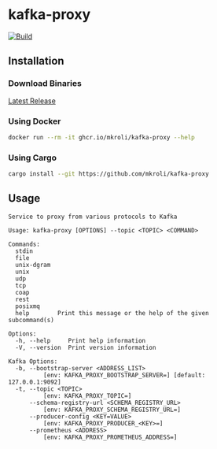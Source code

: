 # kafka-proxy

[![Build](https://github.com/mkroli/kafka-proxy/actions/workflows/build.yml/badge.svg)](https://github.com/mkroli/kafka-proxy/actions/workflows/build.yml)

## Installation

### Download Binaries
[Latest Release](https://github.com/mkroli/kafka-proxy/releases/latest)

### Using Docker
```bash
docker run --rm -it ghcr.io/mkroli/kafka-proxy --help
```

### Using Cargo
```bash
cargo install --git https://github.com/mkroli/kafka-proxy
```

## Usage
```
Service to proxy from various protocols to Kafka

Usage: kafka-proxy [OPTIONS] --topic <TOPIC> <COMMAND>

Commands:
  stdin       
  file        
  unix-dgram  
  unix        
  udp         
  tcp         
  coap        
  rest        
  posixmq     
  help        Print this message or the help of the given subcommand(s)

Options:
  -h, --help     Print help information
  -V, --version  Print version information

Kafka Options:
  -b, --bootstrap-server <ADDRESS_LIST>
          [env: KAFKA_PROXY_BOOTSTRAP_SERVER=] [default: 127.0.0.1:9092]
  -t, --topic <TOPIC>
          [env: KAFKA_PROXY_TOPIC=]
      --schema-registry-url <SCHEMA_REGISTRY_URL>
          [env: KAFKA_PROXY_SCHEMA_REGISTRY_URL=]
      --producer-config <KEY=VALUE>
          [env: KAFKA_PROXY_PRODUCER_<KEY>=]
      --prometheus <ADDRESS>
          [env: KAFKA_PROXY_PROMETHEUS_ADDRESS=]
```
